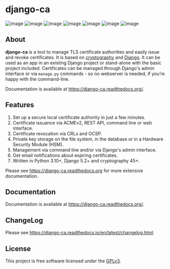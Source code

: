 # django-ca

![image](https://github.com/mathiasertl/django-ca/workflows/Tests/badge.svg)
![image](https://github.com/mathiasertl/django-ca/workflows/Code%20quality/badge.svg)
![image](https://img.shields.io/pypi/v/django-ca.svg)
![image](https://img.shields.io/pypi/dm/django-ca.svg)
![image](https://img.shields.io/pypi/pyversions/django-ca.svg)
![image](https://img.shields.io/pypi/status/django-ca.svg)
![image](https://img.shields.io/github/license/mathiasertl/django-ca)

## About

**django-ca** is a tool to manage TLS certificate authorities and easily issue and revoke certificates. It is
based on [cryptography](https://cryptography.io/) and [Django](https://www.djangoproject.com/>). It can be used as an app in an existing Django project or
stand-alone with the basic project included. Certificates can be managed through Django's admin interface or
via `manage.py` commands - so no webserver is needed, if you’re happy with the command-line.

Documentation is available at https://django-ca.readthedocs.org/.

## Features

1. Set up a secure local certificate authority in just a few minutes.
2. Certificate issuance via ACMEv2, REST API, command line or web interface.
3. Certificate revocation via CRLs and OCSP.
4. Private key storage on the file system, in the database or in a Hardware Security Module (HSM).
5. Management via command line and/or via Django's admin interface.
6. Get email notifications about expiring certificates.
7. Written in Python 3.10+, Django 5.2+ and cryptography 45+.

Please see https://django-ca.readthedocs.org for more extensive documentation.

## Documentation

Documentation is available at https://django-ca.readthedocs.org/.

## ChangeLog

Please see https://django-ca.readthedocs.io/en/latest/changelog.html

## License

This project is free software licensed under the [GPLv3](https://www.gnu.org/licenses/gpl.txt).
